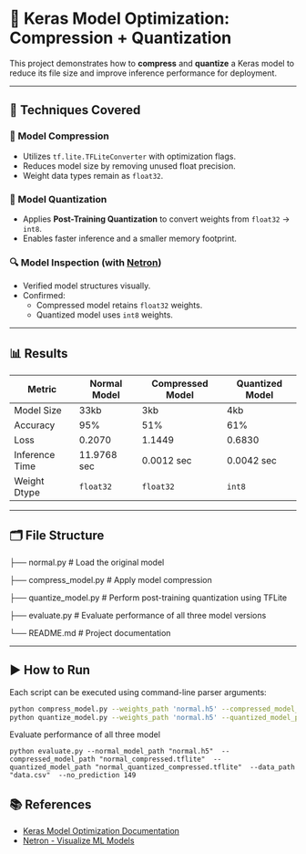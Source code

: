 # 🧠 Keras Model Optimization: Compression + Quantization

This project demonstrates how to **compress** and **quantize** a Keras model to reduce its file size and improve inference performance for deployment.

---

## 📌 Techniques Covered

### 🔧 Model Compression
- Utilizes `tf.lite.TFLiteConverter` with optimization flags.
- Reduces model size by removing unused float precision.
- Weight data types remain as `float32`.

### 🧮 Model Quantization
- Applies **Post-Training Quantization** to convert weights from `float32` → `int8`.
- Enables faster inference and a smaller memory footprint.

### 🔍 Model Inspection (with [Netron](https://netron.app/))
- Verified model structures visually.
- Confirmed:
  - Compressed model retains `float32` weights.
  - Quantized model uses `int8` weights.

---

## 📊 Results

| Metric         | Normal Model | Compressed Model | Quantized Model |
|----------------|----------------|------------------|------------------|
| Model Size     | 33kb            | 3kb              | 4kb              |
| Accuracy       | 95%            | 51%              | 61%              |
| Loss       | 0.2070            | 1.1449              | 0.6830              |
| Inference Time | 11.9768 sec            | 0.0012 sec              | 0.0042 sec              |
| Weight Dtype   | `float32`      | `float32`        | `int8`           |

---

## 🗂️ File Structure

├── normal.py # Load the original model

├── compress_model.py # Apply model compression

├── quantize_model.py # Perform post-training quantization using TFLite

├── evaluate.py # Evaluate performance of all three model versions

└── README.md # Project documentation


---

## ▶️ How to Run

Each script can be executed using command-line parser arguments:

```bash
python compress_model.py --weights_path 'normal.h5' --compressed_model_path 'C:\Users\Venu\OneDrive\Desktop\Model Optimization\Model-Optimization'
python quantize_model.py --weights_path 'normal.h5' --quantized_model_path 'C:\Users\Venu\OneDrive\Desktop\Model Optimization\Model-Optimization'
```
Evaluate performance of all three model

```
python evaluate.py --normal_model_path "normal.h5"  --compressed_model_path "normal_compressed.tflite"  --quantized_model_path "normal_quantized_compressed.tflite"  --data_path "data.csv"  --no_prediction 149
```

## 📚 References

- [Keras Model Optimization Documentation](https://www.tensorflow.org/model_optimization)
- [Netron - Visualize ML Models](https://netron.app/)



